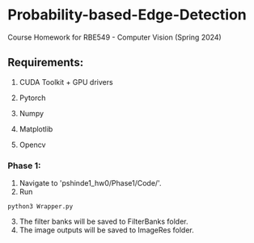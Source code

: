 # Probability-based-Edge-Detection

Course Homework for RBE549 - Computer Vision (Spring 2024)

## Requirements:

1. CUDA Toolkit + GPU drivers

2. Pytorch

3. Numpy

4. Matplotlib

5. Opencv

### Phase 1:

1. Navigate to 'pshinde1_hw0/Phase1/Code/'.
2. Run 
```
python3 Wrapper.py
```
3. The filter banks will be saved to FilterBanks folder.
4. The image outputs will be saved to ImageRes folder.
